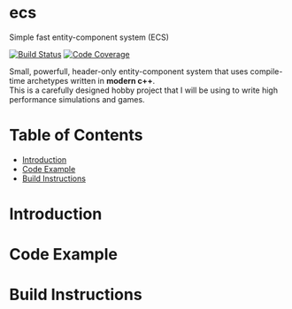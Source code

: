 # ecs
Simple fast entity-component system (ECS)

[![Build Status](https://github.com/MathieuDonofrio/ecs/workflows/build/badge.svg)](https://github.com/MathieuDonofrio/ecs/actions)
[![Code Coverage](https://codecov.io/gh/MathieuDonofrio/ecs/branch/master/graph/badge.svg?token=1KD29OJ244)](https://codecov.io/gh/MathieuDonofrio/ecs)

Small, powerfull, header-only entity-component system that uses compile-time archetypes written in **modern c++**.<br/> 
This is a carefully designed hobby project that I will be using to write high performance simulations and games.

# Table of Contents

* [Introduction](#introduction)
* [Code Example](#code-example)
* [Build Instructions](#build-instructions)

# Introduction

# Code Example

# Build Instructions
